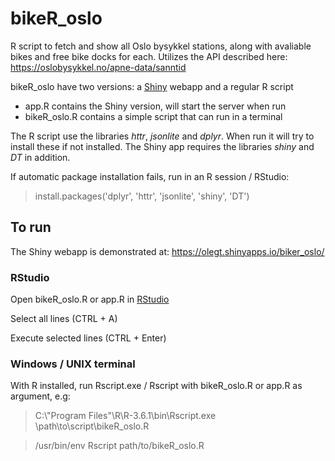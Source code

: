 # bikeR_oslo

R script to fetch and show all Oslo bysykkel stations, along with avaliable bikes and free bike docks for each. Utilizes the API described here: https://oslobysykkel.no/apne-data/sanntid

bikeR_oslo have two versions: a [Shiny](https://shiny.rstudio.com/) webapp and a regular R script

- app.R contains the Shiny version, will start the server when run
- bikeR_oslo.R contains a simple script that can run in a terminal

The R script use the libraries _httr_, _jsonlite_ and _dplyr_. When run it will try to install these if not installed. The Shiny app requires the libraries _shiny_ and _DT_ in addition.

If automatic package installation fails, run in an R session / RStudio:
> install.packages('dplyr', 'httr', 'jsonlite', 'shiny', 'DT')

## To run 
The Shiny webapp is demonstrated at: https://olegt.shinyapps.io/biker_oslo/ 

### RStudio
Open bikeR_oslo.R or app.R in [RStudio](https://rstudio.com/)

Select all lines (CTRL + A)

Execute selected lines (CTRL + Enter)

### Windows / UNIX terminal
With R installed, run Rscript.exe / Rscript with bikeR_oslo.R or app.R as argument, e.g:

> C:\\"Program Files"\R\R-3.6.1\bin\Rscript.exe \path\to\script\bikeR_oslo.R

> /usr/bin/env Rscript path/to/bikeR_oslo.R